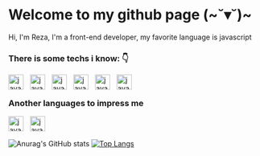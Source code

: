 # Welcome to my github page (~˘▾˘)~
Hi, I'm Reza, I'm a front-end developer, my favorite language is javascript 

### There is some techs i know: 👇

<img style="padding-right:10px;" align="left" width="30px" alt="javascript log" src="https://cdn.worldvectorlogo.com/logos/javascript-1.svg"/>
<img style="padding-right:10px;" align="left" width="30px" alt="javascript log" src="https://cdn.worldvectorlogo.com/logos/html-1.svg"/>
<img style="padding-right:10px;" align="left" width="30px" alt="javascript log" src="https://cdn.worldvectorlogo.com/logos/css-3.svg"/>
<img style="padding-right:10px;" align="left" width="30px" alt="javascript log" src="https://cdn.worldvectorlogo.com/logos/react-2.svg"/>
<img style="padding-right:10px;" align="left" width="30px" alt="javascript log" src="https://cdn.worldvectorlogo.com/logos/sass-1.svg"/>
<img style="padding-right:10px;" align="left" width="30px" alt="javascript log" src="https://cdn.worldvectorlogo.com/logos/nodejs-1.svg"/>
<br/>

##

### Another languages to impress me

<img style="padding-right:10px;" align="left" width="30px" alt="javascript log" src="https://cdn.worldvectorlogo.com/logos/python-5.svg"/>
<img style="padding-right:10px;" align="left" width="30px" alt="javascript log" src="https://cdn.worldvectorlogo.com/logos/lua-5.svg"/>
<br/>

##

![Anurag's GitHub stats](https://github-readme-stats.vercel.app/api?username=womoboy&show_icons=true&theme=nord)
[![Top Langs](https://github-readme-stats.vercel.app/api/top-langs/?username=womoboy&layout=compact&theme=nord)](https://github.com/womoboy)
